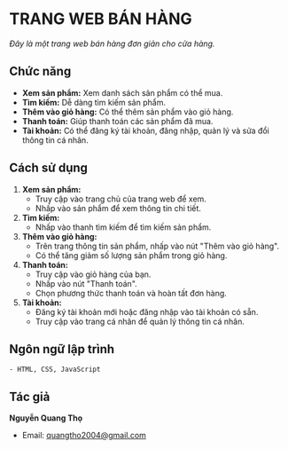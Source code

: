 # TRANG WEB BÁN HÀNG

*Đây là một trang web bán hàng đơn giản cho cửa hàng.*

## Chức năng
- **Xem sản phẩm:** Xem danh sách sản phẩm có thể mua.
- **Tìm kiếm:** Dễ dàng tìm kiếm sản phẩm.
- **Thêm vào giỏ hàng:** Có thể thêm sản phẩm vào giỏ hàng.
- **Thanh toán:** Giúp thanh toán các sản phẩm đã mua.
- **Tài khoản:** Có thể đăng ký tài khoản, đăng nhập, quản lý và sửa đổi thông tin cá nhân.

## Cách sử dụng
1. **Xem sản phẩm:**
   - Truy cập vào trang chủ của trang web để xem.
   - Nhấp vào sản phẩm để xem thông tin chi tiết.
2. **Tìm kiếm:**
   - Nhấp vào thanh tìm kiếm để tìm kiếm sản phẩm.
3. **Thêm vào giỏ hàng:**
   - Trên trang thông tin sản phẩm, nhấp vào nút "Thêm vào giỏ hàng".
   - Có thể tăng giảm số lượng sản phẩm trong giỏ hàng.
4. **Thanh toán:**
   - Truy cập vào giỏ hàng của bạn.
   - Nhấp vào nút "Thanh toán".
   - Chọn phương thức thanh toán và hoàn tất đơn hàng.
5. **Tài khoản:**
   - Đăng ký tài khoản mới hoặc đăng nhập vào tài khoản có sẵn.
   - Truy cập vào trang cá nhân để quản lý thông tin cá nhân.

## Ngôn ngữ lập trình
    - HTML, CSS, JavaScript

## Tác giả
**Nguyễn Quang Thọ**
- Email: [quangtho2004@gmail.com](mailto:quangtho2004@gmail.com)
